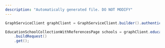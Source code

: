 ```yaml
---
description: "Automatically generated file. DO NOT MODIFY"
---
```

<!-- markdownlint-disable MD041 -->

```java
GraphServiceClient graphClient = GraphServiceClient.builder().authenticationProvider( authProvider ).buildClient();

EducationSchoolCollectionWithReferencesPage schools = graphClient.education().classes("{class-id}").schools()
    .buildRequest()
    .get();
```
